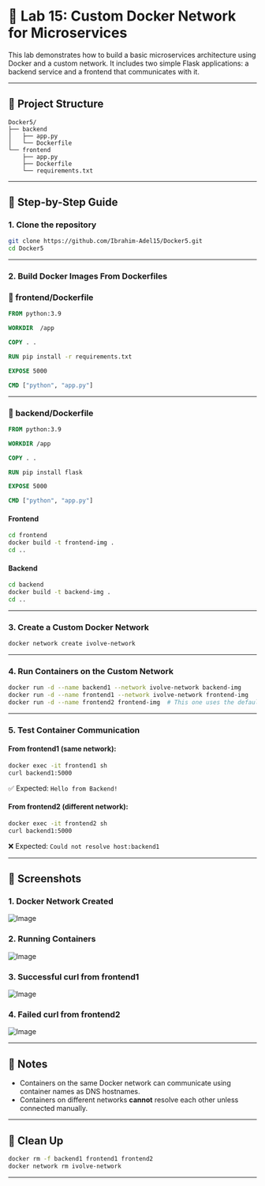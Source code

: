
# 🐳 Lab 15: Custom Docker Network for Microservices

This lab demonstrates how to build a basic microservices architecture using Docker and a custom network. It includes two simple Flask applications: a backend service and a frontend that communicates with it.

---

## 📁 Project Structure

```
Docker5/
├── backend
│   ├── app.py
│   └── Dockerfile
└── frontend
    ├── app.py
    ├── Dockerfile
    └── requirements.txt
```

---

## 🔧 Step-by-Step Guide

### 1. Clone the repository

```bash
git clone https://github.com/Ibrahim-Adel15/Docker5.git
cd Docker5
```

---

### 2. Build Docker Images From Dockerfiles

### 📂 frontend/Dockerfile

```dockerfile
FROM python:3.9

WORKDIR  /app

COPY . .

RUN pip install -r requirements.txt

EXPOSE 5000

CMD ["python", "app.py"]
```

---

### 📂 backend/Dockerfile

```dockerfile
FROM python:3.9

WORKDIR /app

COPY . .

RUN pip install flask

EXPOSE 5000

CMD ["python", "app.py"]
```
#### Frontend

```bash
cd frontend
docker build -t frontend-img .
cd ..
```

#### Backend

```bash
cd backend
docker build -t backend-img .
cd ..
```

---

### 3. Create a Custom Docker Network

```bash
docker network create ivolve-network
```

---

### 4. Run Containers on the Custom Network

```bash
docker run -d --name backend1 --network ivolve-network backend-img
docker run -d --name frontend1 --network ivolve-network frontend-img
docker run -d --name frontend2 frontend-img  # This one uses the default network
```

---

### 5. Test Container Communication

#### From frontend1 (same network):

```bash
docker exec -it frontend1 sh
curl backend1:5000
```

✅ Expected: `Hello from Backend!`

#### From frontend2 (different network):

```bash
docker exec -it frontend2 sh
curl backend1:5000
```

❌ Expected: `Could not resolve host:backend1`

---

## 📸 Screenshots

### 1. Docker Network Created
![Image](https://github.com/user-attachments/assets/7021fe30-ad96-4c82-87c9-89126688cb32)

### 2. Running Containers
![Image](https://github.com/user-attachments/assets/f327e875-238e-482a-82f1-1bd1f0d23a6e)

### 3. Successful curl from frontend1
![Image](https://github.com/user-attachments/assets/a4cf6ad0-2e40-464e-aeb8-b28840e076c1)

### 4. Failed curl from frontend2
![Image](https://github.com/user-attachments/assets/65270237-03fd-4b9a-bf23-d49517e648e3)

---

## 📌 Notes

- Containers on the same Docker network can communicate using container names as DNS hostnames.
- Containers on different networks **cannot** resolve each other unless connected manually.

---

## 🧹 Clean Up

```bash
docker rm -f backend1 frontend1 frontend2
docker network rm ivolve-network
```

---
